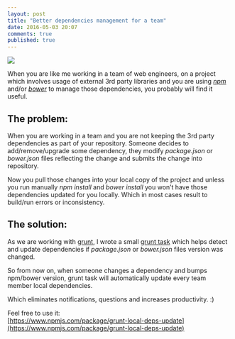 ```yaml
---
layout: post
title: "Better dependencies management for a team"
date: 2016-05-03 20:07
comments: true
published: true
---
```


![](https://cdn-images-1.medium.com/max/800/1*R9aL9QgxtcS_lXOcXODvSw.jpeg)

When you are like me working in a team of web engineers, on a project which involves usage of external 3rd party libraries and you are using [_npm_](https://www.npmjs.com/) and/or [_bower_](http://bower.io/) to manage those dependencies, you probably will find it useful.

## The problem:

When you are working in a team and you are not keeping the 3rd party dependencies as part of your repository. Someone decides to add/remove/upgrade some dependency, they modify _package.json_ or _bower.json_ files reflecting the change and submits the change into repository.

Now you pull those changes into your local copy of the project and unless you run manually _npm install_ and _bower install_ you won’t have those dependencies updated for you locally. Which in most cases result to build/run errors or inconsistency.

## The solution:

As we are working with [grunt](http://gruntjs.com/), I wrote a small [grunt task](https://www.npmjs.com/package/grunt-local-deps-update) which helps detect and update dependencies if _package.json_ or _bower.json_ files version was changed.

So from now on, when someone changes a dependency and bumps npm/bower version, grunt task will automatically update every team member local dependencies.

Which eliminates notifications, questions and increases productivity. :)

Feel free to use it:   
[https://www.npmjs.com/package/grunt-local-deps-update](https://www.npmjs.com/package/grunt-local-deps-update)